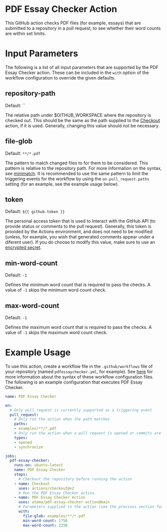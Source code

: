 # PDF Essay Checker Action

This GitHub action checks PDF files (for example, essays) that are submitted to a repository in a pull request, to see whether their word counts are within set limits.

# Input Parameters

The following is a list of all input parameters that are supported by the PDF Essay Checker action. These can be included in the `with` option of the workflow configuration to override the given defaults.

## repository-path

Default: ``

The relative path under $GITHUB_WORKSPACE where the repository is checked out. This should be the same as the path supplied to the [Checkout](https://github.com/actions/checkout) action, if it is used. Generally, changing this value should not be necessary.

## file-glob

Default: `**/*.pdf`

The pattern to match changed files to for them to be considered. This pattern is relative to the repository path. For more information on the syntax, see [minimatch](https://www.npmjs.com/package/minimatch). It is recommended to use the same pattern to limit the triggering events for the workflow by using the `on.pull_request.paths` setting (for an example, see the example usage below).

## token

Default: `${{ github.token }}`

The personal access token that is used to interact with the GitHub API (to provide status or comments to the pull request). Generally, this token is provided by the Actions environment, and does not need to be modified (unless, for example, you wish that generated comments appear under a diferent user). If you do choose to modify this value, make sure to use an [encrypted secret](https://help.github.com/en/actions/automating-your-workflow-with-github-actions/creating-and-using-encrypted-secrets).

## min-word-count

Default: `-1`

Defines the minimum word count that is required to pass the checks. A value of `-1` skips the minimum word count check.

## max-word-count

Default: `-1`

Defines the maximum word count that is required to pass the checks. A value of `-1` skips the maximum word count check.

# Example Usage

To use this action, create a workflow file in the `.github/workflows` file of your repository (named `pdfessaychecker.yml`, for example). See [here](https://docs.github.com/en/actions/reference/workflow-syntax-for-github-actions) for more information about the syntax of these workflow configuration files. The following is an example configuration that executes PDF Essay Checker.

```yaml
name: PDF Essay Checker

on:
  # Only pull_request is currently supported as a triggering event
  pull_request:
    # Only run the action when the path matches
    paths:
    - examples/**/*.pdf
    # Only run the action when a pull request is opened or commits are added
    types:
    - opened
    - synchronize

jobs:
  pdf-essay-checker:
    runs-on: ubuntu-latest
    name: PDF Essay Checker
    steps:
      # Checkout the repository before running the action
    - name: Checkout
      uses: actions/checkout@v2
      # Run the PDF Essay Checker action.
    - name: PDF Essay Checker Action
      uses: atema/pdf-essay-checker-action@main
      # Parameters supplied to the action (see the previous section for all options)
      with:
        file-glob: examples/**/*.pdf
        min-word-count: 1750
        max-word-count: 2250
```
